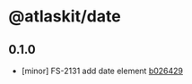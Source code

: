 # @atlaskit/date

## 0.1.0
- [minor] FS-2131 add date element [b026429](https://bitbucket.org/atlassian/atlaskit-mk-2/commits/b026429)
